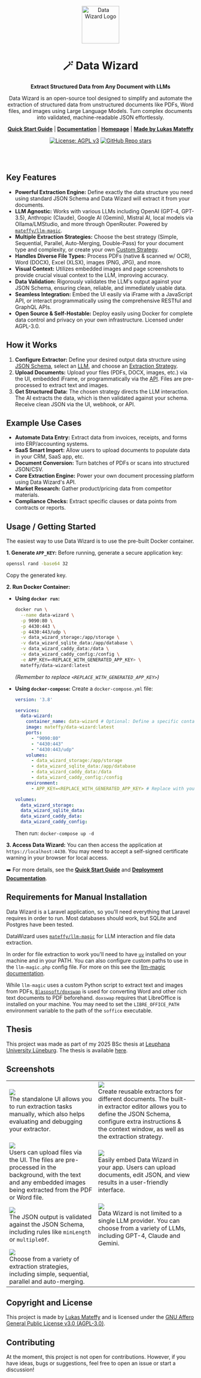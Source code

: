<div align="center">

<br>
<img src="./public/images/logo.svg" alt="Data Wizard Logo" height="100"/>
<h1>🪄 Data Wizard</h1>
<p><strong>Extract Structured Data from Any Document with LLMs</strong></p>
<p>Data Wizard is an open-source tool designed to simplify and automate the extraction of structured data from unstructured documents like PDFs, Word files, and images using Large Language Models. Turn complex documents into validated, machine-readable JSON effortlessly.</p>

[**Quick Start Guide**](https://docs.data-wizard.ai/quick-start) | [**Documentation**](https://docs.data-wizard.ai) | [**Homepage**](https://data-wizard.ai) | [**Made by Lukas Mateffy**](https://mateffy.me)

[![License: AGPL v3](https://img.shields.io/badge/License-AGPL_v3-blue.svg)](https://www.gnu.org/licenses/agpl-3.0)
[![GitHub Repo stars](https://img.shields.io/github/stars/capevace/data-wizard)](https://github.com/capevace/data-wizard)


</div>

<br>
<br>

## Key Features

* **Powerful Extraction Engine:** Define exactly the data structure you need using standard JSON Schema and Data Wizard
  will extract it from your documents.
* **LLM Agnostic:** Works with various LLMs including OpenAI (GPT-4, GPT-3.5), Anthropic (Claude), Google AI (Gemini),
  Mistral AI, local models via Ollama/LMStudio, and more through OpenRouter. Powered by [
  `mateffy/llm-magic`](https://github.com/mateffy/llm-magic).
* **Multiple Extraction Strategies:** Choose the best strategy (Simple, Sequential, Parallel, Auto-Merging, Double-Pass)
  for your document type and complexity, or create your
  own [Custom Strategy](https://docs.data-wizard.ai/custom-strategies).
* **Handles Diverse File Types:** Process PDFs (native & scanned w/ OCR), Word (DOCX), Excel (XLSX), images (PNG, JPG),
  and more.
* **Visual Context:** Utilizes embedded images and page screenshots to provide crucial visual context to the LLM,
  improving accuracy.
* **Data Validation:** Rigorously validates the LLM's output against your JSON Schema, ensuring clean, reliable, and
  immediately usable data.
* **Seamless Integration:** Embed the UI easily via iFrame with a JavaScript API, or interact programmatically using the
  comprehensive RESTful and GraphQL APIs.
* **Open Source & Self-Hostable:** Deploy easily using Docker for complete data control and privacy on your own
  infrastructure. Licensed under AGPL-3.0.

## How it Works

1. **Configure Extractor:** Define your desired output data structure
   using [JSON Schema](https://docs.data-wizard.ai/extractors), select
   an [LLM](https://docs.data-wizard.ai/configure-llm), and choose
   an [Extraction Strategy](https://docs.data-wizard.ai/strategies).
2. **Upload Documents:** Upload your files (PDFs, DOCX, images, etc.) via the UI, embedded iFrame, or programmatically
   via the [API](https://docs.data-wizard.ai/api). Files are pre-processed to extract text and images.
3. **Get Structured Data:** The chosen strategy directs the LLM interaction. The AI extracts the data, which is then
   validated against your schema. Receive clean JSON via the UI, webhook, or API.

## Example Use Cases

* **Automate Data Entry:** Extract data from invoices, receipts, and forms into ERP/accounting systems.
* **SaaS Smart Import:** Allow users to upload documents to populate data in your CRM, SaaS app, etc.
* **Document Conversion:** Turn batches of PDFs or scans into structured JSON/CSV.
* **Core Extraction Engine:** Power your own document processing platform using Data Wizard's API.
* **Market Research:** Gather product/pricing data from competitor materials.
* **Compliance Checks:** Extract specific clauses or data points from contracts or reports.

## Usage / Getting Started

The easiest way to use Data Wizard is to use the pre-built Docker container.

**1. Generate `APP_KEY`:**
Before running, generate a secure application key:

```bash
openssl rand -base64 32
```

Copy the generated key.

**2. Run Docker Container:**

* **Using `docker run`:**

  ```bash
  docker run \
    --name data-wizard \
    -p 9090:80 \
    -p 4430:443 \
    -p 4430:443/udp \
    -v data_wizard_storage:/app/storage \
    -v data_wizard_sqlite_data:/app/database \
    -v data_wizard_caddy_data:/data \
    -v data_wizard_caddy_config:/config \
    -e APP_KEY=<REPLACE_WITH_GENERATED_APP_KEY> \
    mateffy/data-wizard:latest
  ```
  *(Remember to replace `<REPLACE_WITH_GENERATED_APP_KEY>`)*

* **Using `docker-compose`:**
  Create a `docker-compose.yml` file:
  ```yaml
  version: '3.8'

  services:
    data-wizard:
      container_name: data-wizard # Optional: Define a specific container name
      image: mateffy/data-wizard:latest
      ports:
        - "9090:80"
        - "4430:443"
        - "4430:443/udp"
      volumes:
        - data_wizard_storage:/app/storage
        - data_wizard_sqlite_data:/app/database
        - data_wizard_caddy_data:/data
        - data_wizard_caddy_config:/config
      environment:
        - APP_KEY=<REPLACE_WITH_GENERATED_APP_KEY> # Replace with your generated key

  volumes:
    data_wizard_storage:
    data_wizard_sqlite_data:
    data_wizard_caddy_data:
    data_wizard_caddy_config:
  ```
  Then run: `docker-compose up -d`

**3. Access Data Wizard:**
You can then access the application at `https://localhost:4430`. You may need to accept a self-signed certificate
warning in your browser for local access.

➡️ For more details, see the [**Quick Start Guide**](https://docs.data-wizard.ai/quick-start) and [**Deployment
Documentation**](https://docs.data-wizard.ai/deployment).

## Requirements for Manual Installation

Data Wizard is a Laravel application, so you'll need everything that Laravel requires in order to run.
Most databases should work, but SQLite and Postgres have been tested.

DataWizard uses [`mateffy/llm-magic`](https://github.com/mateffy/llm-magic) for LLM interaction and file data
extraction.

In order for file extraction to work you'll need to have [`uv`](https://github.com/astral-sh/uv) installed on your
machine and in your PATH.
You can also configure custom paths to use in the `llm-magic.php` config file. For more on this see
the [llm-magic documentation](https://github.com/mateffy/llm-magic).

While `llm-magic` uses a custom Python script to extract text and images from PDFs, [
`Blaspsoft/doxswap`](https://github.com/Blaspsoft/doxswap) is used for converting Word and other rich text documents to
PDF beforehand.
`doxswap` requires that LibreOffice is installed on your machine. You may need to set the `LIBRE_OFFICE_PATH`
environment variable to the path of the `soffice` executable.

## Thesis

This project was made as part of my 2025 BSc thesis at [Leuphana University Lüneburg](https://leuphana.de). The thesis
is available [here](https://github.com/capevace/bachelor-thesis-submission).

## Screenshots

|                                                                                                                                                                                                                                         |  |
|-----------------------------------------------------------------------------------------------------------------------------------------------------------------------------------------------------------------------------------------|-------------|
| ![](./public/images/screenshots/run/run-gui.png) <br> The standalone UI allows you to run extraction tasks manually, which also helps evaluating and debugging your extractor.                                                          | ![](./public/images/screenshots/setup/edit-extractor.png) <br> Create reusable extractors for different documents. The built-in extractor editor allows you to define the JSON Schema, configure extra instructions & the context window, as well as the extraction strategy. |
| ![](./public/images/screenshots/embedded-light-upload-done.png) <br> Users can upload files via the UI. The files are pre-processed in the background, with the text and any embedded images being extracted from the PDF or Word file. | ![](./public/images/screenshots/embedded-light-editing.png) <br> Easily embed Data Wizard in your app. Users can upload documents, edit JSON, and view results in a user-friendly interface. |
| ![](./public/images/screenshots/embedded-light-card-error.png) <br> The JSON output is validated against the JSON Schema, including rules like `minLength` or `multipleOf`.                                                             | ![](./public/images/screenshots/setup/select-model.png) <br> Data Wizard is not limited to a single LLM provider. You can choose from a variety of LLMs, including GPT-4, Claude and Gemini. |
| ![](./public/images/screenshots/setup/select-strategy.png) <br> Choose from a variety of extraction strategies, including simple, sequential, parallel and auto-merging.                                                                |

## Copyright and License

This project is made by [Lukas Mateffy](https://mateffy.me) and is licensed under
the [GNU Affero General Public License v3.0 (AGPL-3.0)](https://choosealicense.com/licenses/agpl-3.0/).

## Contributing

At the moment, this project is not open for contributions.
However, if you have ideas, bugs or suggestions, feel free to open an issue or start a discussion!
